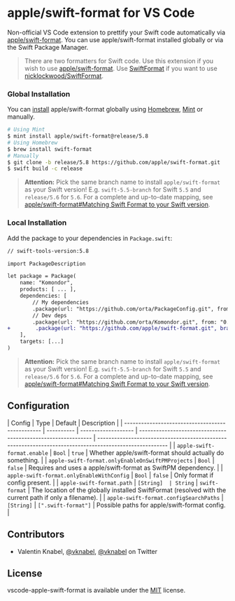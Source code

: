 # apple/swift-format for VS Code

Non-official VS Code extension to prettify your Swift code automatically via [apple/swift-format](https://github.com/apple/swift-format). You can
use apple/swift-format installed globally or via the Swift Package Manager.

> There are two formatters for Swift code. Use this extension if you wish to use [apple/swift-format](https://github.com/apple/swift-format).
> Use [SwiftFormat](https://github.com/vknabel/vscode-swiftformat) if you want to use [nicklockwood/SwiftFormat](https://github.com/nicklockwood/SwiftFormat).

### Global Installation

You can [install](https://github.com/apple/swift-format#matching-swift-format-to-your-swift-version) apple/swift-format globally using [Homebrew](https://brew.sh), [Mint](https://github.com/yonaskolb/Mint) or manually.

```bash
# Using Mint
$ mint install apple/swift-format@release/5.8
# Using Homebrew
$ brew install swift-format
# Manually
$ git clone -b release/5.8 https://github.com/apple/swift-format.git
$ swift build -c release
```

> **Attention:** Pick the same branch name to install `apple/swift-format` as your Swift version! E.g. `swift-5.5-branch` for Swift `5.5` and `release/5.6` for `5.6`. For a complete and up-to-date mapping, see [apple/swift-format#Matching Swift Format to your Swift version](https://github.com/apple/swift-format#matching-swift-format-to-your-swift-version).

### Local Installation

Add the package to your dependencies in `Package.swift`:

```diff
// swift-tools-version:5.8

import PackageDescription

let package = Package(
    name: "Komondor",
    products: [ ... ],
    dependencies: [
        // My dependencies
        .package(url: "https://github.com/orta/PackageConfig.git", from: "0.0.1"),
        // Dev deps
        .package(url: "https://github.com/orta/Komondor.git", from: "0.0.1"),
+        .package(url: "https://github.com/apple/swift-format.git", branch:("release/5.8")),
    ],
    targets: [...]
)
```

> **Attention:** Pick the same branch name to install `apple/swift-format` as your Swift version! E.g. `swift-5.5-branch` for Swift `5.5` and `release/5.6` for `5.6`. For a complete and up-to-date mapping, see [apple/swift-format#Matching Swift Format to your Swift version](https://github.com/apple/swift-format#matching-swift-format-to-your-swift-version).

## Configuration

| Config                                           | Type       | Default             | Description                                                   |
| ------------------------------------------------ | ---------- | ------------------- | ------------------------------------------------------------- | ------------------------------------------------------------------------------------------------------- |
| `apple-swift-format.enable`                      | `Bool`     | `true`              | Whether apple/swift-format should actually do something.      |
| `apple-swift-format.onlyEnableOnSwiftPMProjects` | `Bool`     | `false`             | Requires and uses a apple/swift-format as SwiftPM dependency. |
| `apple-swift-format.onlyEnableWithConfig`        | `Bool`     | `false`             | Only format if config present.                                |
| `apple-swift-format.path`                        | `[String]  | String`             | `swift-format`                                                | The location of the globally installed SwiftFormat (resolved with the current path if only a filename). |
| `apple-swift-format.configSearchPaths`           | `[String]` | `[".swift-format"]` | Possible paths for apple/swift-format config.                 |

## Contributors

- Valentin Knabel, [@vknabel](https://github.com/vknabel), [@vknabel](https://twitter.com/vknabel) on Twitter

## License

vscode-apple-swift-format is available under the [MIT](./LICENSE) license.
